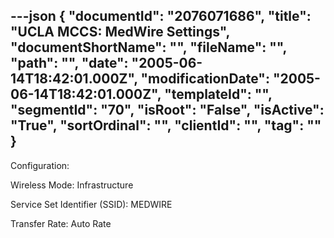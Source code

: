 ---json
{
  "documentId": "2076071686",
  "title": "UCLA MCCS: MedWire Settings",
  "documentShortName": "",
  "fileName": "",
  "path": "",
  "date": "2005-06-14T18:42:01.000Z",
  "modificationDate": "2005-06-14T18:42:01.000Z",
  "templateId": "",
  "segmentId": "70",
  "isRoot": "False",
  "isActive": "True",
  "sortOrdinal": "",
  "clientId": "",
  "tag": ""
}
---

Configuration:

Wireless Mode: Infrastructure

Service Set Identifier (SSID): MEDWIRE

Transfer Rate: Auto Rate
